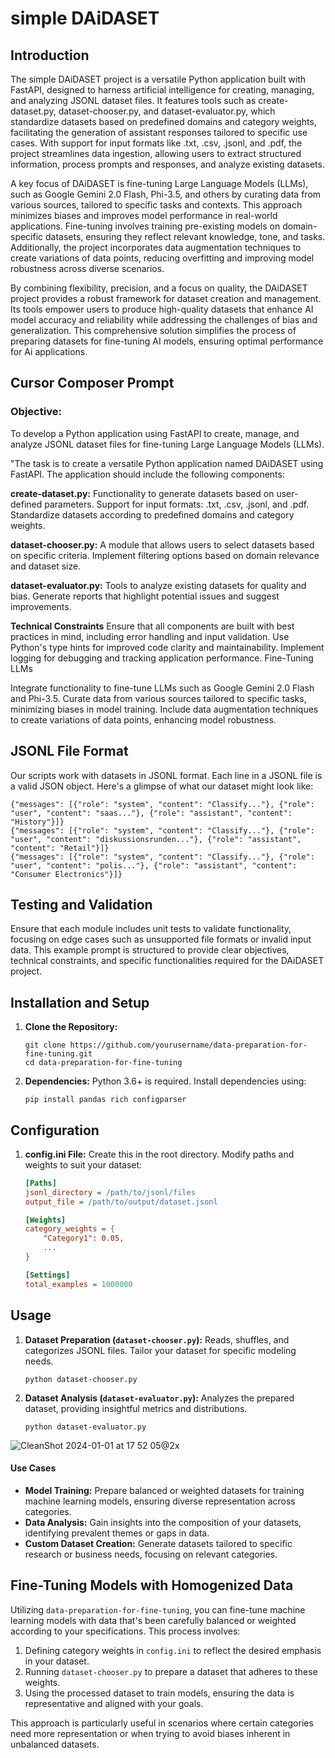 # simple DAiDASET

## Introduction

The simple DAiDASET project is a versatile Python application built with FastAPI, designed to harness artificial intelligence for creating, managing, and analyzing JSONL dataset files. It features tools such as create-dataset.py, dataset-chooser.py, and dataset-evaluator.py, which standardize datasets based on predefined domains and category weights, facilitating the generation of assistant responses tailored to specific use cases. With support for input formats like .txt, .csv, .jsonl, and .pdf, the project streamlines data ingestion, allowing users to extract structured information, process prompts and responses, and analyze existing datasets.

A key focus of DAiDASET is fine-tuning Large Language Models (LLMs), such as Google Gemini 2.0 Flash, Phi-3.5, and others by curating data from various sources, tailored to specific tasks and contexts. This approach minimizes biases and improves model performance in real-world applications. Fine-tuning involves training pre-existing models on domain-specific datasets, ensuring they reflect relevant knowledge, tone, and tasks. Additionally, the project incorporates data augmentation techniques to create variations of data points, reducing overfitting and improving model robustness across diverse scenarios.

By combining flexibility, precision, and a focus on quality, the DAiDASET project provides a robust framework for dataset creation and management. Its tools empower users to produce high-quality datasets that enhance AI model accuracy and reliability while addressing the challenges of bias and generalization. This comprehensive solution simplifies the process of preparing datasets for fine-tuning AI models, ensuring optimal performance for Ai applications.

## Cursor Composer Prompt

### Objective: 
To develop a Python application using FastAPI to create, manage, and analyze JSONL dataset files for fine-tuning Large Language Models (LLMs).

"The task is to create a versatile Python application named DAiDASET using FastAPI. The application should include the following components:

**create-dataset.py:**
Functionality to generate datasets based on user-defined parameters.
Support for input formats: .txt, .csv, .jsonl, and .pdf.
Standardize datasets according to predefined domains and category weights.

**dataset-chooser.py:**
A module that allows users to select datasets based on specific criteria.
Implement filtering options based on domain relevance and dataset size.

**dataset-evaluator.py:**
Tools to analyze existing datasets for quality and bias.
Generate reports that highlight potential issues and suggest improvements.

**Technical Constraints**
Ensure that all components are built with best practices in mind, including error handling and input validation.
Use Python's type hints for improved code clarity and maintainability.
Implement logging for debugging and tracking application performance.
Fine-Tuning LLMs

Integrate functionality to fine-tune LLMs such as Google Gemini 2.0 Flash and Phi-3.5.
Curate data from various sources tailored to specific tasks, minimizing biases in model training.
Include data augmentation techniques to create variations of data points, enhancing model robustness.

## JSONL File Format

Our scripts work with datasets in JSONL format. Each line in a JSONL file is a valid JSON object. Here's a glimpse of what our dataset might look like:

```jsonl
{"messages": [{"role": "system", "content": "Classify..."}, {"role": "user", "content": "saas..."}, {"role": "assistant", "content": "History"}]}
{"messages": [{"role": "system", "content": "Classify..."}, {"role": "user", "content": "diskussionsrunden..."}, {"role": "assistant", "content": "Retail"}]}
{"messages": [{"role": "system", "content": "Classify..."}, {"role": "user", "content": "polis..."}, {"role": "assistant", "content": "Consumer Electronics"}]}
```

## Testing and Validation
Ensure that each module includes unit tests to validate functionality, focusing on edge cases such as unsupported file formats or invalid input data. This example prompt is structured to provide clear objectives, technical constraints, and specific functionalities required for the DAiDASET project. 

## Installation and Setup

1. **Clone the Repository:**
   ```
   git clone https://github.com/yourusername/data-preparation-for-fine-tuning.git
   cd data-preparation-for-fine-tuning
   ``` 
2. **Dependencies:**
   Python 3.6+ is required. Install dependencies using:
   ```
   pip install pandas rich configparser
   ```
## Configuration

1. **config.ini File:**
   Create this in the root directory. Modify paths and weights to suit your dataset:
   ```ini
   [Paths]
   jsonl_directory = /path/to/jsonl/files
   output_file = /path/to/output/dataset.jsonl

   [Weights]
   category_weights = {
       "Category1": 0.05,
       ...
   }

   [Settings]
   total_examples = 1000000
   ```
   
## Usage

1. **Dataset Preparation (`dataset-chooser.py`):**
   Reads, shuffles, and categorizes JSONL files. Tailor your dataset for specific modeling needs.
   ```
   python dataset-chooser.py
   ```
2. **Dataset Analysis (`dataset-evaluator.py`):**
   Analyzes the prepared dataset, providing insightful metrics and distributions.
   ```
   python dataset-evaluator.py
   ```
![CleanShot 2024-01-01 at 17 52 05@2x](https://github.com/yigitkonur/data-preparation-for-fine-tuning/assets/9989650/ee8bb83e-1ef1-4fb7-a167-ba9098406da6)

#### Use Cases

- **Model Training:** Prepare balanced or weighted datasets for training machine learning models, ensuring diverse representation across categories.
- **Data Analysis:** Gain insights into the composition of your datasets, identifying prevalent themes or gaps in data.
- **Custom Dataset Creation:** Generate datasets tailored to specific research or business needs, focusing on relevant categories.

## Fine-Tuning Models with Homogenized Data

Utilizing `data-preparation-for-fine-tuning`, you can fine-tune machine learning models with data that's been carefully balanced or weighted according to your specifications. This process involves:

1. Defining category weights in `config.ini` to reflect the desired emphasis in your dataset.
2. Running `dataset-chooser.py` to prepare a dataset that adheres to these weights.
3. Using the processed dataset to train models, ensuring the data is representative and aligned with your goals.

This approach is particularly useful in scenarios where certain categories need more representation or when trying to avoid biases inherent in unbalanced datasets.
